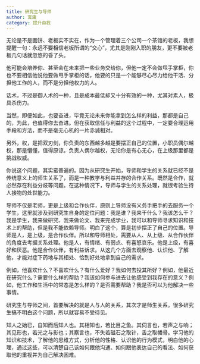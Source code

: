 ```yaml
---
title: 研究生与导师
author: 寓庸
category: 提升自我
---
```

无论是不是画饼、老板实不实在，作为一个管理着三个公司一个茶馆的老板，我想提醒一句：永远不要相信老板所谓的“交心”，尤其是刚刚入职的朋友，更不要被老板几句话就忽悠的昏了头。

 他可能会培养你、甚至会在未来把一些业务交给你，但他一定不会做甩手掌柜，你也不要相信他说他要做甩手掌柜的话，他要的只是一个能够尽心尽力给他干活、分担他工作的人，而不是分担他权力的人。

 话术，不过是御人术的一种，且是成本最低却又十分有效的一种，尤其对素人，极具杀伤力。

 当然，即便如此，也要奋进，毕竟无论未来你能拿到怎么样的利益，那都是自己的，为此，也值得你去奋进。但在获取信任与利益的这个过程中，一定要合理运用手段和方法，而不是毫无心机的一片赤诚相对。

 另外，权，是把双刃剑，你负责的东西越多越是要摆正自己的位置，小职员偶尔越权，那是懵懂，值得原谅。负责人偶尔越权，无论你是有心无心，在上级那里都是挑战权威。

 你说这个问题，其实蛮普遍的。因为从研究生开始，导师和学生的关系就已经不是传统意义上的师生关系了，而是一种教学与利益并存的合作关系。既然是合作，就必然存在利益分歧等问题。在这种情况下，导师与学生的关系处理，就很考验生待人接物的处世能力。

导师不仅是老师，更是上级和合作伙伴，原则上导师没有义务手把手的去服务一个学生，这里就涉及到研究生自身的定位问题：我是谁？我来干什么？我该怎么干？我是学生，我来做研究、我来做论文、我来完成学业，我可以和导师寻求知识和技术上的帮助，但是我不能依赖导师。明白了这个，算是初步摆正了自己的位置。导师是人，是上级，是合作伙伴。所以和导师相处，需要从人、从上级、从合作伙伴的角度去考据关系处理。他是人，有情绪、有弱点、有喜怒哀乐。他是上级，有喜好和厌恶。他是合作伙伴，有利益诉求。从这几个方面去观察他、认识他、了解他，才能对症下药地与其相处、恰到好处地拿到自己的需求。

例如，他喜欢什么？不喜欢什么？有什么爱好？我如何去投其所好？例如，他最近在研究什么？需要什么样的帮助？我该如何参与进去让他感受到我存在的意义？例如，他工作和生活中的常态是怎么样的？是否需要帮助？我是否可以为他解决一些事情。

研究生与导师之间，首要解决的就是人与人的关系，其次才是师生关系。很多研究生搞不明白这个问题，所以就容易不受待见。

知人之始已，自知而后知人也。其相知也，若比目之鱼。其伺言也，若声之与响；其见形也，若光之与影也；其察言也，不失若磁石之取针，舌之取幡骨。学习他的知识和技术，了解他的思维方式，分析他的性格、认识他的行为模式，明白他的心理，通过这些，可以清楚自己该如何跟他沟通、如何跟他表达自己的看法、如何获取他的重视并为自己解决困难。